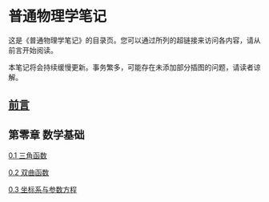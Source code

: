 # 普通物理学笔记

这是《普通物理学笔记》的目录页。您可以通过所列的超链接来访问各内容，请从前言开始阅读。

本笔记将会持续缓慢更新。事务繁多，可能存在未添加部分插图的问题，请读者谅解。

## [前言](foreword.md)

## 第零章 数学基础

[0.1 三角函数](physics1/0_1.html)

[0.2 双曲函数](physics1/0_2.html)

[0.3 坐标系与参数方程](physics1/0_3.html)
